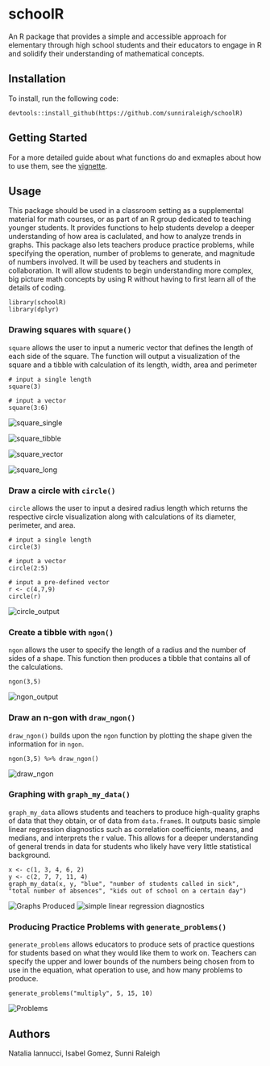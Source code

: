 # schoolR

An R package that provides a simple and accessible approach for elementary through high school students and their educators to engage in R and solidify their understanding of mathematical concepts. 

## Installation
To install, run the following code: 
```
devtools::install_github(https://github.com/sunniraleigh/schoolR) 
```

## Getting Started
For a more detailed guide about what functions do and exmaples about how to use them, see the [vignette](./vignettes/schoolR.Rmd).

## Usage
This package should be used in a classroom setting as a supplemental material for math courses, or as part of an R group dedicated to teaching younger students.
It provides functions to help students develop a deeper understanding of how area is caclulated, and how to analyze trends in graphs.
This package also lets teachers produce practice problems, while specifying the operation, number of problems to generate, and magnitude of numbers involved. 
It will be used by teachers and students in collaboration. It will allow students to begin understanding more complex, big picture math concepts by using R without having to first learn all of the details of coding.
```
library(schoolR)
library(dplyr)
```

### Drawing squares with `square()`
`square` allows the user to input a numeric vector that defines the length of each side of the square. The function will output a visualization of the square and a tibble with calculation of its length, width, area and perimeter
```{r}
# input a single length 
square(3)

# input a vector
square(3:6)
```
![square_single](https://drive.google.com/file/d/1Byb2MshUoCXhMncr0vaHCFLzP6KRpFB9/view?usp=sharing)

![square_tibble](https://drive.google.com/file/d/1eNsn10fQzbSskd2qCj-WSfGn16IIPGCh/view?usp=sharing)

![square_vector](https://drive.google.com/file/d/1qVLNLQLWScjwr5I_OQl4kIyxf4GkZQtf/view?usp=sharing)

![square_long](https://drive.google.com/file/d/1FptEBfuuGlvNppO4qErlrFA_q-8peiWe/view?usp=sharing)
### Draw a circle with `circle()`
`circle` allows the user to input a desired radius length which returns the respective circle visualization along with calculations of its diameter, perimeter, and area.
```{r}
# input a single length
circle(3)

# input a vector
circle(2:5)

# input a pre-defined vector
r <- c(4,7,9)
circle(r)
```

![circle_output](https://docs.google.com/drawings/d/e/2PACX-1vRNkT32DDHY3xg3jpJMK5k_-KhrrnsbMx2K7XiYpMdcrl5OyfZE6wmUBujq1fw92TG_eHRbuFrqlBip/pub?w=4500&h=1500)

### Create a tibble with `ngon()`
`ngon` allows the user to specify the length of a radius and the number of sides of a shape. This function then produces a tibble that contains all of the calculations.
``` {r}
ngon(3,5)
```
![ngon_output](https://drive.google.com/file/d/1iXvQqVKUPy00H8wU9NL-USfubiivmhw0/view?usp=sharing)


### Draw an n-gon with `draw_ngon()`
`draw_ngon()` builds upon the `ngon` function by plotting the shape given the information for in `ngon`.

```{r}
ngon(3,5) %>% draw_ngon()
```
![draw_ngon](https://drive.google.com/file/d/1YbARIEGHAOB7FQGqq7j6qoF00xslj3gr/view?usp=sharing)

### Graphing with `graph_my_data()`
`graph_my_data` allows students and teachers to produce high-quality graphs of data that they obtain, or of data from `data.frame`s. It outputs basic simple linear regression diagnostics such as correlation coefficients, means, and medians, and interprets the r value. This allows for a deeper understanding of general trends in data for students who likely have very little statistical background.
```{r}
x <- c(1, 3, 4, 6, 2)
y <- c(2, 7, 7, 11, 4)
graph_my_data(x, y, "blue", "number of students called in sick", "total number of absences", "kids out of school on a certain day")
```
![Graphs Produced](https://docs.google.com/drawings/d/e/2PACX-1vR9_940HjbdQlwP7S1qPbF-aYOrqc2LxOAFMRF57H-eg5fLQ5C0QZN1QKP_FggSUUQlhLAB1wd9JuZ-/pub?w=1002&h=487)
![simple linear regression diagnostics](https://docs.google.com/drawings/d/e/2PACX-1vR22yeb1Qj6TKddNupsHWgjWIJHjXZtDPHQLPnfeMdDBNe8b_KbOy1WOAYRoThdiLhe_ckei4EGi6PF/pub?w=960&h=720)

### Producing Practice Problems with `generate_problems()`
`generate_problems` allows educators to produce sets of practice questions for students based on what they would like them to work on. Teachers can specify the upper and lower bounds of the numbers being chosen from to use in the equation, what operation to use, and how many problems to produce.
```
generate_problems("multiply", 5, 15, 10)
```
![Problems](https://docs.google.com/drawings/d/e/2PACX-1vSUtfCXNdIVqLs1F5DEMui6fEfAxgEuOVP3TtUfMrwLHpCrs1vYExoPrJRyk7FbSp1gYgl52vydKysg/pub?w=169&h=125)

## Authors
Natalia Iannucci, Isabel Gomez, Sunni Raleigh
